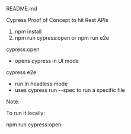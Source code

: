 README.md

Cypress Proof of Concept to hit Rest APIs

1.  npm install
2.  npm run cypress:open or npm run e2e

cypress:open
-  opens cypress in UI mode

cypress e2e 
-  run in headless mode 
-  uses cypress run --spec to run a specific file

Note:

To run it locally:

npm run cypress:open
